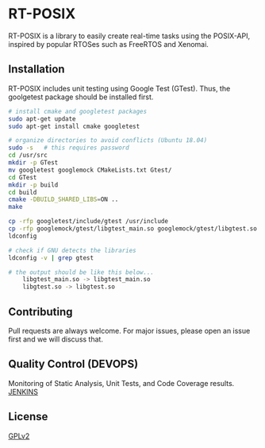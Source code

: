 # RT-POSIX

RT-POSIX is a library to easily create real-time tasks using the POSIX-API, inspired by popular RTOSes such as FreeRTOS and Xenomai.

## Installation

RT-POSIX includes unit testing using Google Test (GTest). Thus, the goolgetest package should be installed first.

```bash
# install cmake and googletest packages
sudo apt-get update
sudo apt-get install cmake googletest

# organize directories to avoid conflicts (Ubuntu 18.04)
sudo -s   # this requires password
cd /usr/src
mkdir -p GTest
mv googletest googlemock CMakeLists.txt Gtest/
cd GTest
mkdir -p build
cd build
cmake -DBUILD_SHARED_LIBS=ON ..
make

cp -rfp googletest/include/gtest /usr/include
cp -rfp googlemock/gtest/libgtest_main.so googlemock/gtest/libgtest.so /usr/lib
ldconfig

# check if GNU detects the libraries
ldconfig -v | grep gtest

# the output should be like this below...
    libgtest_main.so -> libgtest_main.so
	libgtest.so -> libgtest.so

```

## Contributing
Pull requests are always welcome. For major issues, please open an issue first and we will discuss that.


## Quality Control (DEVOPS)
Monitoring of Static Analysis, Unit Tests, and Code Coverage results. 
[JENKINS](http://draim.tplinkdns.com:200/job/RT-POSIX/)


## License
[GPLv2](https://www.gnu.org/licenses/old-licenses/gpl-2.0.en.html)
